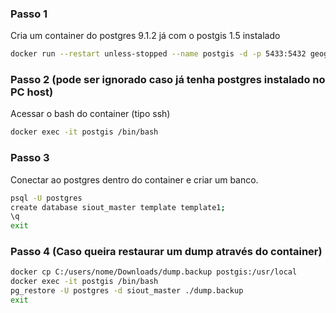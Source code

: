 ### Passo 1
Cria um container do postgres 9.1.2 já com o postgis 1.5 instalado

```bash
docker run --restart unless-stopped --name postgis -d -p 5433:5432 geographica/postgis:postgresql-9.1.2-postgis-1.5.8-patched
```


### Passo 2 (pode ser ignorado caso já tenha postgres instalado no PC host)
Acessar o bash do container (tipo ssh)

```bash
docker exec -it postgis /bin/bash
```

### Passo 3
Conectar ao postgres dentro do container e criar um banco.

```bash
psql -U postgres
create database siout_master template template1;
\q
exit
```

### Passo 4 (Caso queira restaurar um dump através do container)

```bash
docker cp C:/users/nome/Downloads/dump.backup postgis:/usr/local
docker exec -it postgis /bin/bash
pg_restore -U postgres -d siout_master ./dump.backup
exit
```
